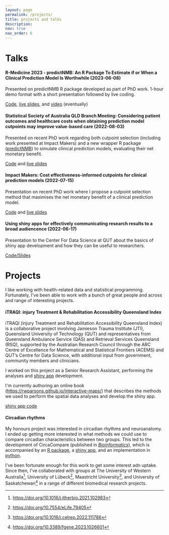 ```yaml
---
layout: page
permalink: /projects/
title: projects and talks
description: 
nav: true
nav_order: 6
---
```


# Talks

#### R-Medicine 2023 - predictNMB: An R Package To Estimate if or When a Clinical Prediction Model Is Worthwhile (2023-06-08) 

<div data-iframe-width="150" data-iframe-height="270" data-share-badge-id="bc79ca5b-5d10-4a38-80f7-f5fe77400302" data-share-badge-host="https://www.credly.com"></div><script type="text/javascript" async src="//cdn.credly.com/assets/utilities/embed.js"></script>
Presented on predictNMB R package developed as part of PhD work. 1-hour demo format with a short presentation followed by live coding.

[Code](https://github.com/RWParsons/rmed2023-predictNMB), [live slides](https://rwparsons.github.io/rmed2023-predictNMB), and [video](https://www.youtube.com/@RConsortium/videos) (eventually)

#### Statistical Society of Australia QLD Branch Meeting: Considering patient outcomes and healthcare costs when obtaining prediction model cutpoints may improve value-based care (2022-08-03)

Presented on recent PhD work regarding both cutpoint selection (including work presented at Impact Makers) and a new wrapper R package ([predictNMB](https://github.com/RWParsons/predictNMB)) to simulate clinical prediction models, evaluating their net monetary benefit.

[Code](https://github.com/RWParsons/ssa-qld-talk-august22) and [live slides](https://aushsi.shinyapps.io/ssa-qld-presentation-aug22/)

#### Impact Makers: Cost effectiveness-informed cutpoints for clinical prediction models (2022-07-15)

Presentation on recent PhD work where I propose a cutpoint selection method that maximises the net monetary benefit of a clinical prediction model.

[Code](https://github.com/RWParsons/im-2022-presentation) and [live slides](https://aushsi.shinyapps.io/im-22-presentation/)

#### Using shiny apps for effectively communicating research results to a broad audiencence (2022-06-17)

Presentation to the Center For Data Science at QUT about the basics of shiny app development and how they can be useful to researchers.

[Code/Slides](https://github.com/RWParsons/shiny-demo)

# Projects

I like working with health-related data and statistical programming. Fortunately, I've been able to work with a bunch of great people and across and range of interesting projects.

#### iTRAQI: injury Treatment & Rehabilitation Accessibility Queensland Index

iTRAQI (injury Treatment and Rehabilitation Accessibility Queensland Index) is a collaborative project involving Jamieson Trauma Institute (JTI), Queensland University of Technology (QUT) and representatives from Queensland Ambulance Service (QAS) and Retrieval Services Queensland (RSQ), supported by the Australian Research Council through the ARC Centre of Excellence for Mathematical and Statistical Frontiers (ACEMS) and QUT’s Centre for Data Science, with additional input from government, community members and clinicians.

I worked on this project as a Senior Research Assistant, performing the analyses and [shiny app](https://access.healthequity.link/) development.

I'm currently authoring an online book (<https://rwparsons.github.io/interactive-maps/>) that describes the methods we used to perform the spatial data analyses and develop the shiny app.

[shiny app code](https://github.com/RWParsons/iTRAQI_app)

#### Circadian rhythms

My honours project was interested in circadian rhythms and neuroanatomy. I ended up getting more interested in what methods we could use to compare circadian characteristics between two groups. This led to the development of CircaCompare (published in *[Bioinformatics](https://doi.org/10.1093/bioinformatics/btz730)*), which is accompanied by an [R package](https://cran.r-project.org/web/packages/circacompare/index.html), a [shiny app](https://rwparsons.shinyapps.io/circacompare/), and an implementation in [python](https://github.com/RWParsons/circacompare_py).

I've been fortunate enough for this work to get some interest adn uptake. Since then, I've collaborated with groups at The University of Western Australia[^1], University of Lübeck[^2], Maastricht University[^3], and University of Saskatchewan[^4] in a range of different biomedical research projects.

[^1]: <https://doi.org/10.1016/j.jtherbio.2021.102983>
[^2]: <https://doi.org/10.7554/eLife.79405>
[^3]: <https://doi.org/10.1016/j.celrep.2022.111786>
[^4]: <https://doi.org/10.3389/fgene.2023.1026601>
